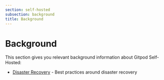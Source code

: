 ```yaml
---
section: self-hosted
subsection: background
title: Background
---
```


<script context="module">
  export const prerender = true;
</script>

# Background

This section gives you relevant background information about Gitpod Self-Hosted:

- [Disaster Recovery](disaster-recovery) - Best practices around disaster recovery
